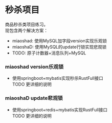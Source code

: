 # 秒杀项目 
<p>
商品秒杀类项目练习。<br>
现包含两个解决方案：<br>
<ul>
<li>miaoshad: 使用MySQL加字段version实现乐观锁</li>
<li>miaoshaD: 使用MySQL的update行锁实现悲观锁</li>
<li>TODO: 原子计数器+消息队列+MySQL</li>
</ul>
</p>

### 
### miaoshad version乐观锁
* 使用springboot+mybatis实现秒杀RustFull接口<br>
TODO 更详细的说明
### miaoshaD update悲观锁
* 使用springboot+redis+mybatis实现RustFull接口<br>
TODO 更详细的说明